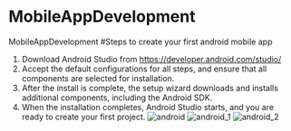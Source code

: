 # MobileAppDevelopment
MobileAppDevelopment
#Steps to create your first android mobile app

1. Download Android Studio from https://developer.android.com/studio/
2. Accept the default configurations for all steps, and ensure that all components are selected for installation.
3. After the install is complete, the setup wizard downloads and installs additional components, including the Android SDK. 
4. When the installation completes, Android Studio starts, and you are ready to create your first project.
![android](https://user-images.githubusercontent.com/107976380/176038735-1f70d7de-2d2c-4b08-8b5c-b98bea653a30.JPG)
![android_1](https://user-images.githubusercontent.com/107976380/176039013-d2785427-f0ff-4623-8295-de8d65e47fbb.JPG)
![android_2](https://user-images.githubusercontent.com/107976380/176039109-126b17f2-ca66-4728-ac23-e79fe47d57be.JPG)

